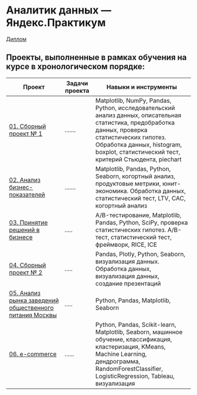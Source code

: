 # Аналитик данных — Яндекс.Практикум
[Диплом](https://github.com/RIXR0ZZE/yandex_practicum/blob/main/Диплом.pdf)

## Проекты, выполненные в рамках обучения на курсе в хронологическом порядке:

| Проект                 |      Задачи проекта                               |            Навыки и инструменты             |
|------------------------|---------------------------------------------------|---------------------------------------------|
| [01. Сборный проект № 1]()  |.......|Matplotlib, NumPy, Pandas, Python, исследовательский анализ данных, описательная статистика, предобработка данных, проверка статистических гипотез. Обработка данных, histogram, boxplot, статистический тест, критерий Стьюдента, piechart|
| [02. Анализ бизнес-показателей]()|.......|Matplotlib, Pandas, Python, Seaborn, когортный анализ, продуктовые метрики, юнит-экономика. Обработка данных, статистический тест, LTV, CAC, когортный анализ|
| [03. Принятие решений в бизнесе]()|.....|A/B-тестирование, Matplotlib, Pandas, Python, SciPy, проверка статистических гипотез. A/B-тест, статистический тест, фреймворк, RICE, ICE|
| [04. Сборный проект № 2]()|.....|Pandas, Plotly, Python, Seaborn, визуализация данных. Обработка данных, визуализация данных, создание презентаций|
| [05. Анализ рынка заведений общественного питания Москвы]()|.....|Python, Pandas, Matplotlib, Seaborn|
| [06. e-commerce]()|......| Python, Pandas, Scikit-learn, Matplotlib, Seaborn, машинное обучение, классификация, кластеризация, KMeans, Machine Learning, дендрограмма, RandomForestClassifier, LogisticRegression, Tableau, визуализация |

